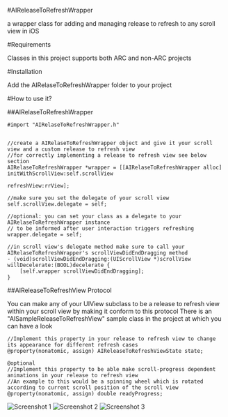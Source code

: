#AIReleaseToRefreshWrapper

a wrapper class for adding and managing release to refresh to any scroll view in iOS

#Requirements

Classes in this project supports both ARC and non-ARC projects

#Installation

Add the AIRelaseToRefreshWrapper folder to your project

#How to use it?

##AIRelaseToRefreshWrapper

    #import "AIRelaseToRefreshWrapper.h"
    
    
    //create a AIRelaseToRefreshWrapper object and give it your scroll view and a custom release to refresh view
    //for correctly implementing a release to refresh view see below section
    AIRelaseToRefreshWrapper *wrapper = [[AIRelaseToRefreshWrapper alloc] initWithScrollView:self.scrollView
                                                                             	 refreshView:rrView];
    
    //make sure you set the delegate of your scroll view
    self.scrollView.delegate = self;
    
    //optional: you can set your class as a delegate to your AIRelaseToRefreshWrapper instance 
    // to be informed after user interaction triggers refreshing
    wrapper.delegate = self;
    
    //in scroll view's delegate method make sure to call your AIRelaseToRefreshWrapper's scrollViewDidEndDragging method
    - (void)scrollViewDidEndDragging:(UIScrollView *)scrollView willDecelerate:(BOOL)decelerate {
        [self.wrapper scrollViewDidEndDragging];
    }
    
##AIReleaseToRefreshView Protocol

You can make any of your UIView subclass to be a release to refresh view within your scroll view by making it conform to this protocol
There is an "AISampleReleaseToRefreshView" sample class in the project at which you can have a look
    
    //Implement this property in your release to refresh view to change its appearance for different refresh cases
    @property(nonatomic, assign) AIReleaseToRefreshViewState state;
    
    @optional
    //Implement this property to be able make scroll-progress dependent animations in your release to refresh view
    //An example to this would be a spinning wheel which is rotated according to current scroll position of the scroll view
    @property(nonatomic, assign) double readyProgress;
    
![Screenshot 1](http://f.cl.ly/items/101G3E303E1l0R3h1b04/iOS%20Simulator%20Screen%20shot%20Jan%205,%202013%209.11.05%20PM.png)
![Screenshot 2](http://f.cl.ly/items/0l0J393Q3w151c160j08/iOS%20Simulator%20Screen%20shot%20Jan%205,%202013%209.11.22%20PM.png)
![Screenshot 3](http://f.cl.ly/items/0x112t130q1n3n1e3x1G/iOS%20Simulator%20Screen%20shot%20Jan%205,%202013%209.11.25%20PM.png)
